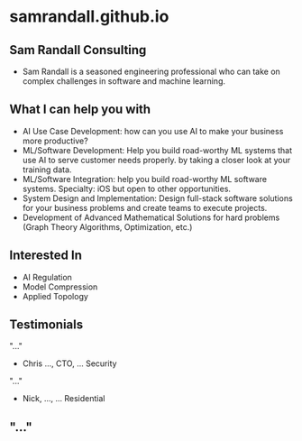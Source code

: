 # samrandall.github.io
## Sam Randall Consulting
- Sam Randall is a seasoned engineering professional who can take on complex challenges in software and machine learning. 

## What I can help you with
- AI Use Case Development: how can you use AI to make your business more productive?
- ML/Software Development: Help you build road-worthy ML systems that use AI to serve customer needs properly. by taking a closer look at your training data.
- ML/Software Integration: help you build road-worthy ML software systems. Specialty: iOS but open to other opportunities.
- System Design and Implementation: Design full-stack software solutions for your business problems and create teams to execute projects.
- Development of Advanced Mathematical Solutions for hard problems (Graph Theory Algorithms, Optimization, etc.)

## Interested In
- AI Regulation
- Model Compression
- Applied Topology

## Testimonials

"..."
- Chris ..., CTO, ... Security

"..."
- Nick, ..., ... Residential

"..."
- 




